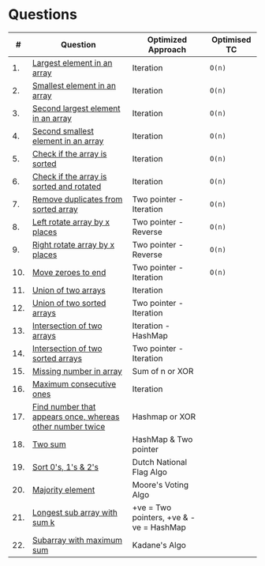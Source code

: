 # Questions

| **#** | **Question**                                                                                                                              | **Optimized Approach**                  | **Optimised TC** |
| ----- | ----------------------------------------------------------------------------------------------------------------------------------------- | --------------------------------------- | ---------------- |
| 1.    | [Largest element in an array](https://github.com/ssm0801/DSA-using-Java/blob/master/Arrays/Question1.java)                                | Iteration                               | `O(n)`           |
| 2.    | [Smallest element in an array](https://github.com/ssm0801/DSA-using-Java/blob/master/Arrays/Question1.java)                               | Iteration                               | `O(n)`           |
| 3.    | [Second largest element in an array](https://github.com/ssm0801/DSA-using-Java/blob/master/Arrays/Question2.java)                         | Iteration                               | `O(n)`           |
| 4.    | [Second smallest element in an array](https://github.com/ssm0801/DSA-using-Java/blob/master/Arrays/Question2.java)                        | Iteration                               | `O(n)`           |
| 5.    | [Check if the array is sorted](https://github.com/ssm0801/DSA-using-Java/blob/master/Arrays/Question6.java)                               | Iteration                               | `O(n)`           |
| 6.    | [Check if the array is sorted and rotated](https://github.com/ssm0801/DSA-using-Java/blob/master/Arrays/Question6.java)                   | Iteration                               | `O(n)`           |
| 7.    | [Remove duplicates from sorted array](https://github.com/ssm0801/DSA-using-Java/blob/master/Arrays/Question3.java)                        | Two pointer - Iteration                 | `O(n)`           |
| 8.    | [Left rotate array by x places](https://github.com/ssm0801/DSA-using-Java/blob/master/Arrays/Question4.java)                              | Two pointer - Reverse                   | `O(n)`           |
| 9.    | [Right rotate array by x places](https://github.com/ssm0801/DSA-using-Java/blob/master/Arrays/Question4.java)                             | Two pointer - Reverse                   | `O(n)`           |
| 10.   | [Move zeroes to end](https://github.com/ssm0801/DSA-using-Java/blob/master/Arrays/Question5.java)                                         | Two pointer - Iteration                 | `O(n)`           |
| 11.   | [Union of two arrays](https://github.com/ssm0801/DSA-using-Java/blob/master/Arrays/Question7.java)                                        | Iteration                               |
| 12.   | [Union of two sorted arrays](https://github.com/ssm0801/DSA-using-Java/blob/master/Arrays/Question7.java)                                 | Two pointer - Iteration                 |
| 13.   | [Intersection of two arrays](https://github.com/ssm0801/DSA-using-Java/blob/master/Arrays/Question8.java)                                 | Iteration - HashMap                     |
| 14.   | [Intersection of two sorted arrays](https://github.com/ssm0801/DSA-using-Java/blob/master/Arrays/Question8.java)                          | Two pointer - Iteration                 |
| 15.   | [Missing number in array](https://github.com/ssm0801/DSA-using-Java/blob/master/Arrays/Question9.java)                                    | Sum of n or XOR                         |
| 16.   | [Maximum consecutive ones](https://github.com/ssm0801/DSA-using-Java/blob/master/Arrays/Question10.java)                                  | Iteration                               |
| 17.   | [Find number that appears once, whereas other number twice](https://github.com/ssm0801/DSA-using-Java/blob/master/Arrays/Question11.java) | Hashmap or XOR                          |
| 18.   | [Two sum](https://github.com/ssm0801/DSA-using-Java/blob/master/Arrays/Question13.java)                                                   | HashMap & Two pointer                   |
| 19.   | [Sort 0's, 1's & 2's](https://github.com/ssm0801/DSA-using-Java/blob/master/Arrays/Question14.java)                                       | Dutch National Flag Algo                |
| 20.   | [Majority element](https://github.com/ssm0801/DSA-using-Java/blob/master/Arrays/Question15.java)                                          | Moore's Voting Algo                     |
| 21.   | [Longest sub array with sum k](https://github.com/ssm0801/DSA-using-Java/blob/master/Arrays/Question12.java)                              | +ve = Two pointers, +ve & -ve = HashMap |
| 22.   | [Subarray with maximum sum](https://github.com/ssm0801/DSA-using-Java/blob/master/Arrays/Question16.java)                                 | Kadane's Algo                           |
